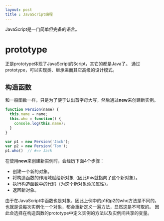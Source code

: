 ```yaml
---
layout: post
title : JavaScript编程
---
```


JavaScript是一门简单但完备的语言。

# prototype
正是prototype体现了JavaScript的Script，其它的都是Java了。
通过prototype，可以实现类、继承进而其它高级的设计模式。

## 构造函数
和一般函数一样，只是为了便于认出首字母大写，然后通过**new**来创建新实例。

```javascript
function Persion(name) {
  this.name = name;
  this.who = function() {
    console.log(this.name);
  }
}

var p1 = new Persion('Jack');
var p2 = new Persion('Tom');
p1.who()  // #=> Jack
```

在使用**new**来创建新实例时，会经历下面4个步骤：

* 创建一个新的对象。
* 将构造函数的作用域赋给新对象（因此this就指向了这个新对象）。
* 执行构造函数中的代码（为这个新对象添加属性）。
* 返回新对象。

由于在JavaScript中函数也是对象，因此上例中的p1和p2的who方法是不同的。也就是说每次实例化一个对象，都会重新定义一遍方法，显然这是不可取的。
因此会选择在构造函数的prototype中定义实例的方法以及实例间共享的变量。
